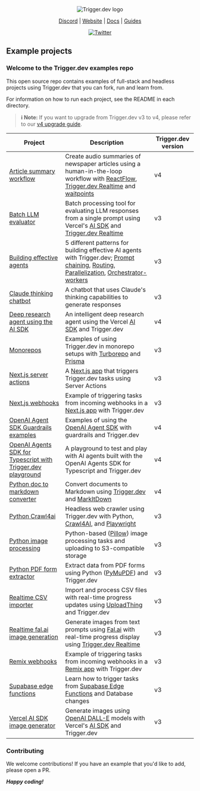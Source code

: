 <div align="center">
<picture>
  <source media="(prefers-color-scheme: dark)" srcset="https://imagedelivery.net/3TbraffuDZ4aEf8KWOmI_w/a45d1fa2-0ae8-4a39-4409-f4f934bfae00/public">
  <source media="(prefers-color-scheme: light)" srcset="https://imagedelivery.net/3TbraffuDZ4aEf8KWOmI_w/3f5ad4c1-c4c8-4277-b622-290e7f37bd00/public">
  <img alt="Trigger.dev logo" src="https://imagedelivery.net/3TbraffuDZ4aEf8KWOmI_w/a45d1fa2-0ae8-4a39-4409-f4f934bfae00/public">
</picture>

[Discord](https://trigger.dev/discord) | [Website](https://trigger.dev) | [Docs](https://trigger.dev/docs) | [Guides](https://trigger.dev/docs/guides)

[![Twitter](https://img.shields.io/twitter/url/https/twitter.com/triggerdotdev.svg?style=social&label=Follow%20%40trigger.dev)](https://twitter.com/triggerdotdev)

</div>

## Example projects

### Welcome to the Trigger.dev examples repo

This open source repo contains examples of full-stack and headless projects using Trigger.dev that you can fork, run and learn from.

For information on how to run each project, see the README in each directory.

> **ℹ️ Note:** If you want to upgrade from Trigger.dev v3 to v4, please refer to our [v4 upgrade guide](https://trigger.dev/docs/v4-upgrade-guide).

| Project                                                                                                    | Description                                                                                                                                                                                                                                                                                                                                                                                                                          | Trigger.dev version |
| ---------------------------------------------------------------------------------------------------------- | ------------------------------------------------------------------------------------------------------------------------------------------------------------------------------------------------------------------------------------------------------------------------------------------------------------------------------------------------------------------------------------------------------------------------------------ | ------------------- |
| [Article summary workflow](/article-summary-workflow)                                                      | Create audio summaries of newspaper articles using a human-in-the-loop workflow with [ReactFlow](https://reactflow.dev/), [Trigger.dev Realtime](https://trigger.dev/docs/realtime/overview) and [waitpoints](https://trigger.dev/blog/v4-beta-launch#waitpoints)                                                                                                                                                                    | v4                  |
| [Batch LLM evaluator](/batch-llm-evaluator)                                                                | Batch processing tool for evaluating LLM responses from a single prompt using Vercel's [AI SDK](https://sdk.vercel.ai/docs/introduction) and [Trigger.dev Realtime](https://trigger.dev/docs/realtime/overview)                                                                                                                                                                                                                      | v3                  |
| [Building effective agents](/building-effective-agents)                                                    | 5 different patterns for building effective AI agents with Trigger.dev; [Prompt chaining](/building-effective-agents/src/trigger/trigger/translate-copy.ts), [Routing](/building-effective-agents/src/trigger/trigger/routing-questions.ts), [Parallelization](/building-effective-agents/src/trigger/trigger/parallel-llm-calls.ts), [Orchestrator-workers](/building-effective-agents/src/trigger/trigger/orchestrator-workers.ts) | v3                  |
| [Claude thinking chatbot](/claude-thinking-chatbot)                                                        | A chatbot that uses Claude's thinking capabilities to generate responses                                                                                                                                                                                                                                                                                                                                                             | v3                  |
| [Deep research agent using the AI SDK](/vercel-ai-sdk-deep-research-agent/)                                | An intelligent deep research agent using the Vercel [AI SDK](https://sdk.vercel.ai/docs/introduction) and Trigger.dev                                                                                                                                                                                                                                                                                                                | v4                  |
| [Monorepos](/monorepos)                                                                                    | Examples of using Trigger.dev in monorepo setups with [Turborepo](https://turbo.build/) and [Prisma](https://www.prisma.io/)                                                                                                                                                                                                                                                                                                         | v3                  |
| [Next.js server actions](/nextjs-server-actions)                                                           | A [Next.js app](https://nextjs.org/) that triggers Trigger.dev tasks using Server Actions                                                                                                                                                                                                                                                                                                                                            | v3                  |
| [Next.js webhooks](/nextjs-webhooks)                                                                       | Example of triggering tasks from incoming webhooks in a [Next.js app](https://nextjs.org/) with Trigger.dev                                                                                                                                                                                                                                                                                                                          | v3                  |
| [OpenAI Agent SDK Guardrails examples](/openai-agent-sdk-guardrails-examples)                              | Examples of using the [OpenAI Agent SDK](https://openai.github.io/openai-agents-python/) with guardrails and Trigger.dev                                                                                                                                                                                                                                                                                                             | v4                  |
| [OpenAI Agents SDK for Typescript with Trigger.dev playground](/openai-agents-sdk-with-trigger-playground) | A playground to test and play with AI agents built with the OpenAI Agents SDK for Typescript and Trigger.dev                                                                                                                                                                                                                                                                                                                         | v4                  |
| [Python doc to markdown converter](/python-doc-to-markdown-converter)                                      | Convert documents to Markdown using [Trigger.dev](https://trigger.dev) and [MarkItDown](https://github.com/microsoft/markitdown)                                                                                                                                                                                                                                                                                                     | v4                  |
| [Python Crawl4ai](/python-crawl4ai)                                                                        | Headless web crawler using Trigger.dev with Python, [Crawl4AI](https://github.com/triggerdotdev/examples/tree/main/python-crawl4ai), and [Playwright](https://playwright.dev/)                                                                                                                                                                                                                                                       | v3                  |
| [Python image processing](/python-image-processing)                                                        | Python-based ([Pillow](https://pillow.readthedocs.io/en/stable/)) image processing tasks and uploading to S3-compatible storage                                                                                                                                                                                                                                                                                                      | v3                  |
| [Python PDF form extractor](/python-pdf-form-extractor)                                                    | Extract data from PDF forms using Python ([PyMuPDF](https://pypi.org/project/PyMuPDF/)) and Trigger.dev                                                                                                                                                                                                                                                                                                                              | v3                  |
| [Realtime CSV importer](/realtime-csv-importer)                                                            | Import and process CSV files with real-time progress updates using [UploadThing](https://uploadthing.com/) and Trigger.dev                                                                                                                                                                                                                                                                                                           | v3                  |
| [Realtime fal.ai image generation](/realtime-fal-ai-image-generation)                                      | Generate images from text prompts using [Fal.ai](https://fal.ai/) with real-time progress display using [Trigger.dev Realtime](https://trigger.dev/docs/realtime/overview)                                                                                                                                                                                                                                                           | v3                  |
| [Remix webhooks](/remix-webhooks)                                                                          | Example of triggering tasks from incoming webhooks in a [Remix app](https://remix.run/) with Trigger.dev                                                                                                                                                                                                                                                                                                                             | v3                  |
| [Supabase edge functions](/supabase-edge-functions)                                                        | Learn how to trigger tasks from [Supabase Edge Functions](https://supabase.com/docs/guides/functions) and Database changes                                                                                                                                                                                                                                                                                                           | v3                  |
| [Vercel AI SDK image generator](/vercel-ai-sdk-image-generator)                                            | Generate images using [OpenAI DALL-E](https://openai.com/dall-e) models with Vercel's [AI SDK](https://sdk.vercel.ai/docs/introduction) and Trigger.dev                                                                                                                                                                                                                                                                              | v3                  |

### Contributing

We welcome contributions! If you have an example that you'd like to add, please open a PR.

**_Happy coding!_**
